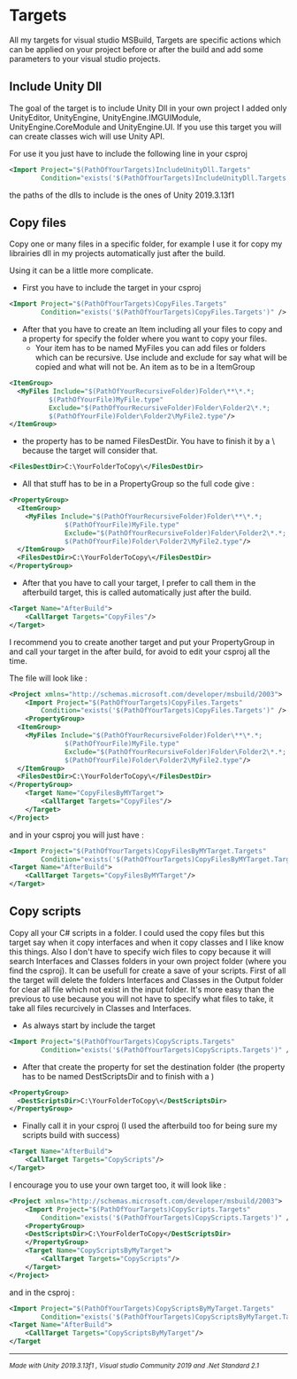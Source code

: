 # Targets
All my targets for visual studio MSBuild, Targets are specific actions which can be applied on your project before or after the build and add some parameters to your visual studio projects.

## Include Unity Dll

The goal of the target is to include Unity Dll in your own project I added only UnityEditor, UnityEngine, UnityEngine.IMGUIModule, UnityEngine.CoreModule and UnityEngine.UI. If you use this target you will can create classes wich will use Unity API.

For use it you just have to include the following line in your csproj

```xml
<Import Project="$(PathOfYourTargets)IncludeUnityDll.Targets" 
        Condition="exists('$(PathOfYourTargets)IncludeUnityDll.Targets')" />
```
the paths of the dlls to include is the ones of Unity 2019.3.13f1

## Copy files
Copy one or many files in a specific folder, for example I use it for copy my librairies dll in my projects automatically just after the build.

Using it can be a little more complicate.

* First you have to include the target in your csproj
```xml
<Import Project="$(PathOfYourTargets)CopyFiles.Targets" 
        Condition="exists('$(PathOfYourTargets)CopyFiles.Targets')" />
```
* After that you have to create an Item including all your files to copy and a property for specify the folder where you want to copy your files.
  * Your item has to be named MyFiles you can add files or folders which can be recursive. Use include and exclude for say what will be copied and what will not be. An item as to be in a ItemGroup
  
```xml
<ItemGroup>
  <MyFiles Include="$(PathOfYourRecursiveFolder)Folder\**\*.*;
          $(PathOfYourFile)MyFile.type"
          Exclude="$(PathOfYourRecursiveFolder)Folder\Folder2\*.*;
          $(PathOfYourFile)Folder\Folder2\MyFile2.type"/>
</ItemGroup>
```
  * the property has to be named FilesDestDir. You have to finish it by a \ because the target will consider that.
  
```xml
<FilesDestDir>C:\YourFolderToCopy\</FilesDestDir>
```

  * All that stuff has to be in a PropertyGroup so the full code give :
  
```xml
<PropertyGroup>
  <ItemGroup>
    <MyFiles Include="$(PathOfYourRecursiveFolder)Folder\**\*.*;
              $(PathOfYourFile)MyFile.type"
              Exclude="$(PathOfYourRecursiveFolder)Folder\Folder2\*.*;
              $(PathOfYourFile)Folder\Folder2\MyFile2.type"/>
  </ItemGroup>
  <FilesDestDir>C:\YourFolderToCopy\</FilesDestDir>
</PropertyGroup>
```

* After that you have to call your target, I prefer to call them in the afterbuild target, this is called automatically just after the build.

```xml
<Target Name="AfterBuild">
	<CallTarget Targets="CopyFiles"/>
</Target>
```
I recommend you to create another target and put your PropertyGroup in  and call your target in the after build, for avoid to edit your csproj all the time.

The file will look like :

```xml
<Project xmlns="http://schemas.microsoft.com/developer/msbuild/2003">
	<Import Project="$(PathOfYourTargets)CopyFiles.Targets" 
        Condition="exists('$(PathOfYourTargets)CopyFiles.Targets')" />
	<PropertyGroup>
  <ItemGroup>
    <MyFiles Include="$(PathOfYourRecursiveFolder)Folder\**\*.*;
              $(PathOfYourFile)MyFile.type"
              Exclude="$(PathOfYourRecursiveFolder)Folder\Folder2\*.*;
              $(PathOfYourFile)Folder\Folder2\MyFile2.type"/>
  </ItemGroup>
  <FilesDestDir>C:\YourFolderToCopy\</FilesDestDir>
</PropertyGroup>
	<Target Name="CopyFilesByMYTarget">
		<CallTarget Targets="CopyFiles"/>
	</Target>
</Project>
```

and in your csproj you will just have :

```xml
<Import Project="$(PathOfYourTargets)CopyFilesByMYTarget.Targets" 
        Condition="exists('$(PathOfYourTargets)CopyFilesByMYTarget.Targets')" />
<Target Name="AfterBuild">
	<CallTarget Targets="CopyFilesByMYTarget"/>
</Target>
```

## Copy scripts

Copy all your C# scripts in a folder. I could used the copy files but this target say when it copy interfaces and when it copy classes and I like know this things. Also I don't have to specify wich files to copy because it will search Interfaces and Classes folders in your own project folder (where you find the csproj).  It can be usefull for create a save of your scripts.
First of all the target will delete the folders Interfaces and Classes in the Output folder for clear all file which not exist in the input folder.
It's more easy than the previous to use because you will not have to specify what files to take, it take all files recurcively in Classes and Interfaces.

* As always start by include the target

```xml
<Import Project="$(PathOfYourTargets)CopyScripts.Targets" 
        Condition="exists('$(PathOfYourTargets)CopyScripts.Targets')" />
```
* After that create the property for set the destination folder (the property has to be named DestScriptsDir and to finish with a \)

```xml
<PropertyGroup>
  <DestScriptsDir>C:\YourFolderToCopy\</DestScriptsDir>
</PropertyGroup>
```
* Finally call it in your csproj (I used the afterbuild too for being sure my scripts build with success)

```xml
<Target Name="AfterBuild">
	<CallTarget Targets="CopyScripts"/>
</Target>
```

I encourage you to use your own target too, it will look like :

```xml
<Project xmlns="http://schemas.microsoft.com/developer/msbuild/2003">
	<Import Project="$(PathOfYourTargets)CopyScripts.Targets" 
        Condition="exists('$(PathOfYourTargets)CopyScripts.Targets')" />
	<PropertyGroup>
    <DestScriptsDir>C:\YourFolderToCopy</DestScriptsDir>
	</PropertyGroup>
	<Target Name="CopyScriptsByMyTarget">
		<CallTarget Targets="CopyScripts"/>
	</Target>
</Project>
```

and in the csproj :

```xml
<Import Project="$(PathOfYourTargets)CopyScriptsByMyTarget.Targets" 
        Condition="exists('$(PathOfYourTargets)CopyScriptsByMyTarget.Targets')" />
<Target Name="AfterBuild">
	<CallTarget Targets="CopyScriptsByMyTarget"/>
</Target
```  
___

*<sub>Made with Unity 2019.3.13f1 , Visual studio Community 2019 and .Net Standard 2.1</sub>*

